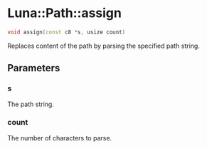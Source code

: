# Luna::Path::assign

```c++
void assign(const c8 *s, usize count)
```

Replaces content of the path by parsing the specified path string. 



## Parameters
### s
The path string. 

### count
The number of characters to parse. 

